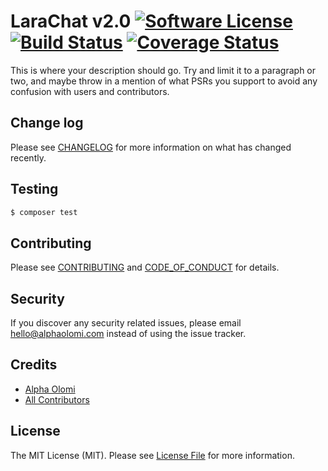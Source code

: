 # LaraChat v2.0 [![Software License][ico-license]](LICENSE.md) [![Build Status][ico-travis]][link-travis] [![Coverage Status][ico-codecov]][link-codecov]

This is where your description should go. Try and limit it to a paragraph or two, and maybe throw in a mention of what
PSRs you support to avoid any confusion with users and contributors.

## Change log

Please see [CHANGELOG](CHANGELOG.md) for more information on what has changed recently.

## Testing

```bash
$ composer test
```

## Contributing

Please see [CONTRIBUTING](./.github/CONTRIBUTING.md) and [CODE_OF_CONDUCT](./.github/CODE_OF_CONDUCT.md) for details.

## Security

If you discover any security related issues, please email hello@alphaolomi.com instead of using the issue tracker.

## Credits

-   [Alpha Olomi][link-author]
-   [All Contributors][link-contributors]

## License

The MIT License (MIT). Please see [License File](LICENSE.md) for more information.

[ico-license]: https://img.shields.io/badge/license-MIT-brightgreen.svg?style=flat-square
[ico-travis]: https://img.shields.io/travis/com/alphaolomi/laravel-websockets?logo=travis&style=flat-square
[ico-codecov]: https://img.shields.io/codecov/c/github/alphaolomi/laravel-websockets?logo=codecov&style=flat-square
[link-travis]: https://travis-ci.com/alphaolomi/laravel-websockets
[link-codecov]: https://scrutinizer-ci.com/g/alphaolomi/laravel-websockets/code-structure
[link-author]: https://github.com/alphaolomi
[link-contributors]: ../../contributors
